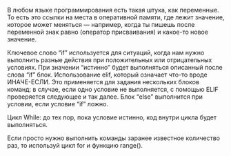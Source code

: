 В любом языке программирования есть такая штука, как переменные. 
То есть это ссылки на места в оперативной памяти, где лежит значение, которое может меняться — например, когда ты пишешь после переменной знак равно (оператор присваивания) и какое-то новое значение.

Ключевое слово “if” используется для ситуаций, когда нам нужно выполнить разные действия при положительных или отрицательных условиях. При значении “истинно” будет выполняться описанный после слова “if” блок.
Использование elif, который означает что-то вроде ИНАЧЕ-ЕСЛИ. Это применяется для задания нескольких блоков команд: в случае, если одно условие не выполняется, с помощью ELIF проверяется следующее и так далее.
Блок “else” выполнится при условии, если условие “if” ложно.


Цикл While: до тех пор, пока условие истинно, код внутри цикла будет выполняться.

Если просто нужно выполнить команды заранее известное количество раз, то используй цикл for и функцию range().
